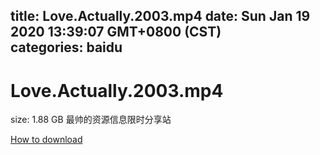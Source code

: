 
title: Love.Actually.2003.mp4
date: Sun Jan 19 2020 13:39:07 GMT+0800 (CST)    
categories: baidu
---

# Love.Actually.2003.mp4
size: 1.88 GB
 最帅的资源信息限时分享站
 

[How to download](https://bpcam.bemobtrk.com/go/2ceec3aa-1ca2-46d6-b9ff-aaa5c184517c?jno=3180)